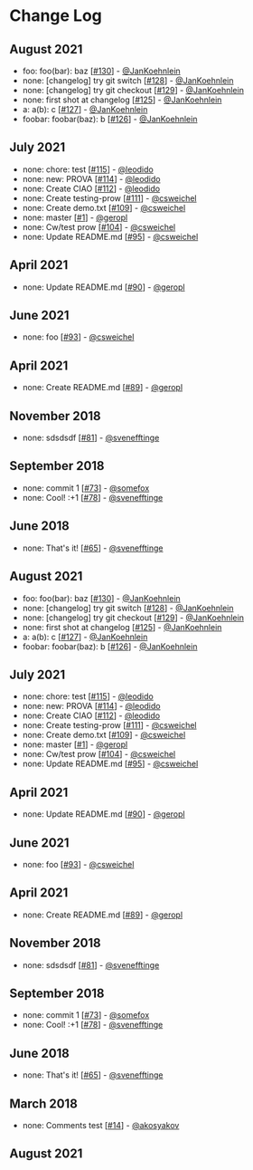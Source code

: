 # Change Log

## August 2021
- foo: foo(bar): baz [[#130](https://github.com/gitpod-io/gitpod-test-repo/pull/130)] - [@JanKoehnlein](https://github.com/JanKoehnlein)
- none: [changelog] try git switch [[#128](https://github.com/gitpod-io/gitpod-test-repo/pull/128)] - [@JanKoehnlein](https://github.com/JanKoehnlein)
- none: [changelog] try git checkout [[#129](https://github.com/gitpod-io/gitpod-test-repo/pull/129)] - [@JanKoehnlein](https://github.com/JanKoehnlein)
- none: first shot at changelog [[#125](https://github.com/gitpod-io/gitpod-test-repo/pull/125)] - [@JanKoehnlein](https://github.com/JanKoehnlein)
- a: a(b): c [[#127](https://github.com/gitpod-io/gitpod-test-repo/pull/127)] - [@JanKoehnlein](https://github.com/JanKoehnlein)
- foobar: foobar(baz): b [[#126](https://github.com/gitpod-io/gitpod-test-repo/pull/126)] - [@JanKoehnlein](https://github.com/JanKoehnlein)

## July 2021
- none: chore: test [[#115](https://github.com/gitpod-io/gitpod-test-repo/pull/115)] - [@leodido](https://github.com/leodido)
- none: new: PROVA [[#114](https://github.com/gitpod-io/gitpod-test-repo/pull/114)] - [@leodido](https://github.com/leodido)
- none: Create CIAO [[#112](https://github.com/gitpod-io/gitpod-test-repo/pull/112)] - [@leodido](https://github.com/leodido)
- none: Create testing-prow [[#111](https://github.com/gitpod-io/gitpod-test-repo/pull/111)] - [@csweichel](https://github.com/csweichel)
- none: Create demo.txt [[#109](https://github.com/gitpod-io/gitpod-test-repo/pull/109)] - [@csweichel](https://github.com/csweichel)
- none: master [[#1](https://github.com/gitpod-io/gitpod-test-repo/pull/1)] - [@geropl](https://github.com/geropl)
- none: Cw/test prow [[#104](https://github.com/gitpod-io/gitpod-test-repo/pull/104)] - [@csweichel](https://github.com/csweichel)
- none: Update README.md [[#95](https://github.com/gitpod-io/gitpod-test-repo/pull/95)] - [@csweichel](https://github.com/csweichel)

## April 2021
- none: Update README.md [[#90](https://github.com/gitpod-io/gitpod-test-repo/pull/90)] - [@geropl](https://github.com/geropl)

## June 2021
- none: foo [[#93](https://github.com/gitpod-io/gitpod-test-repo/pull/93)] - [@csweichel](https://github.com/csweichel)

## April 2021
- none: Create README.md [[#89](https://github.com/gitpod-io/gitpod-test-repo/pull/89)] - [@geropl](https://github.com/geropl)

## November 2018
- none: sdsdsdf [[#81](https://github.com/gitpod-io/gitpod-test-repo/pull/81)] - [@svenefftinge](https://github.com/svenefftinge)

## September 2018
- none: commit 1 [[#73](https://github.com/gitpod-io/gitpod-test-repo/pull/73)] - [@somefox](https://github.com/somefox)
- none: Cool! :+1 [[#78](https://github.com/gitpod-io/gitpod-test-repo/pull/78)] - [@svenefftinge](https://github.com/svenefftinge)

## June 2018
- none: That's it! [[#65](https://github.com/gitpod-io/gitpod-test-repo/pull/65)] - [@svenefftinge](https://github.com/svenefftinge)

## August 2021
- foo: foo(bar): baz [[#130](https://github.com/gitpod-io/gitpod-test-repo/pull/130)] - [@JanKoehnlein](https://github.com/JanKoehnlein)
- none: [changelog] try git switch [[#128](https://github.com/gitpod-io/gitpod-test-repo/pull/128)] - [@JanKoehnlein](https://github.com/JanKoehnlein)
- none: [changelog] try git checkout [[#129](https://github.com/gitpod-io/gitpod-test-repo/pull/129)] - [@JanKoehnlein](https://github.com/JanKoehnlein)
- none: first shot at changelog [[#125](https://github.com/gitpod-io/gitpod-test-repo/pull/125)] - [@JanKoehnlein](https://github.com/JanKoehnlein)
- a: a(b): c [[#127](https://github.com/gitpod-io/gitpod-test-repo/pull/127)] - [@JanKoehnlein](https://github.com/JanKoehnlein)
- foobar: foobar(baz): b [[#126](https://github.com/gitpod-io/gitpod-test-repo/pull/126)] - [@JanKoehnlein](https://github.com/JanKoehnlein)

## July 2021
- none: chore: test [[#115](https://github.com/gitpod-io/gitpod-test-repo/pull/115)] - [@leodido](https://github.com/leodido)
- none: new: PROVA [[#114](https://github.com/gitpod-io/gitpod-test-repo/pull/114)] - [@leodido](https://github.com/leodido)
- none: Create CIAO [[#112](https://github.com/gitpod-io/gitpod-test-repo/pull/112)] - [@leodido](https://github.com/leodido)
- none: Create testing-prow [[#111](https://github.com/gitpod-io/gitpod-test-repo/pull/111)] - [@csweichel](https://github.com/csweichel)
- none: Create demo.txt [[#109](https://github.com/gitpod-io/gitpod-test-repo/pull/109)] - [@csweichel](https://github.com/csweichel)
- none: master [[#1](https://github.com/gitpod-io/gitpod-test-repo/pull/1)] - [@geropl](https://github.com/geropl)
- none: Cw/test prow [[#104](https://github.com/gitpod-io/gitpod-test-repo/pull/104)] - [@csweichel](https://github.com/csweichel)
- none: Update README.md [[#95](https://github.com/gitpod-io/gitpod-test-repo/pull/95)] - [@csweichel](https://github.com/csweichel)

## April 2021
- none: Update README.md [[#90](https://github.com/gitpod-io/gitpod-test-repo/pull/90)] - [@geropl](https://github.com/geropl)

## June 2021
- none: foo [[#93](https://github.com/gitpod-io/gitpod-test-repo/pull/93)] - [@csweichel](https://github.com/csweichel)

## April 2021
- none: Create README.md [[#89](https://github.com/gitpod-io/gitpod-test-repo/pull/89)] - [@geropl](https://github.com/geropl)

## November 2018
- none: sdsdsdf [[#81](https://github.com/gitpod-io/gitpod-test-repo/pull/81)] - [@svenefftinge](https://github.com/svenefftinge)

## September 2018
- none: commit 1 [[#73](https://github.com/gitpod-io/gitpod-test-repo/pull/73)] - [@somefox](https://github.com/somefox)
- none: Cool! :+1 [[#78](https://github.com/gitpod-io/gitpod-test-repo/pull/78)] - [@svenefftinge](https://github.com/svenefftinge)

## June 2018
- none: That's it! [[#65](https://github.com/gitpod-io/gitpod-test-repo/pull/65)] - [@svenefftinge](https://github.com/svenefftinge)

## March 2018
- none: Comments test [[#14](https://github.com/gitpod-io/gitpod-test-repo/pull/14)] - [@akosyakov](https://github.com/akosyakov)

##  August 2021
